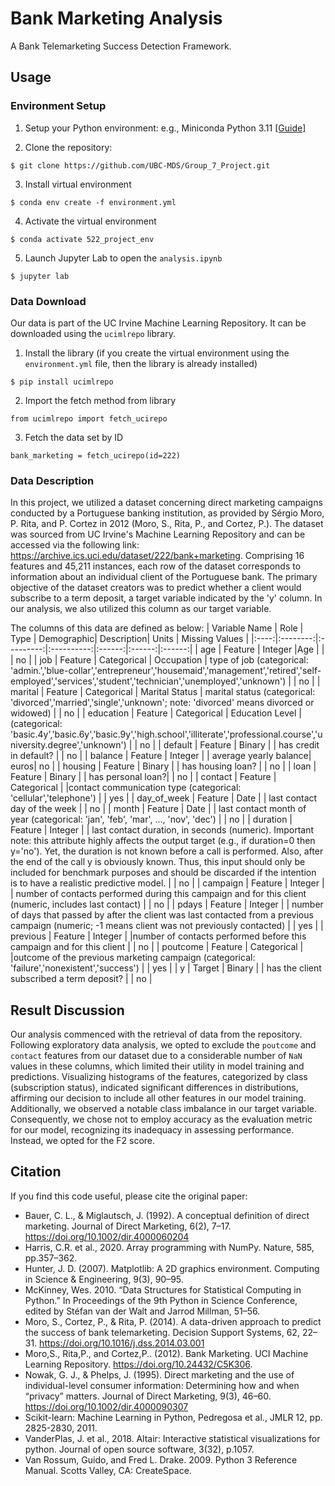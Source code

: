 # Bank Marketing Analysis

A Bank Telemarketing Success Detection Framework.

## Usage

### Environment Setup

1. Setup your Python environment: e.g., Miniconda Python 3.11 [[Guide]](https://docs.conda.io/projects/conda/en/latest/user-guide/tasks/manage-environments.html)

2. Clone the repository:
```
$ git clone https://github.com/UBC-MDS/Group_7_Project.git
```

3. Install virtual environment 
```
$ conda env create -f environment.yml
```

4. Activate the virtual environment
```
$ conda activate 522_project_env
```

5. Launch Jupyter Lab to open the `analysis.ipynb`
```
$ jupyter lab
```

### Data Download
Our data is part of the UC Irvine Machine Learning Repository. It can be downloaded using the `ucimlrepo` library.
1. Install the library (if you create the virtual environment using the `environment.yml` file, then the library is already installed)
```
$ pip install ucimlrepo
```

2. Import the fetch method from library
```
from ucimlrepo import fetch_ucirepo
```

3. Fetch the data set by ID
```
bank_marketing = fetch_ucirepo(id=222)
```


### Data Description

In this project, we utilized a dataset concerning direct marketing campaigns conducted by a Portuguese banking institution, as provided by Sérgio Moro, P. Rita, and P. Cortez in 2012 (Moro, S., Rita, P., and Cortez, P.). The dataset was sourced from UC Irvine's Machine Learning Repository and can be accessed via the following link: https://archive.ics.uci.edu/dataset/222/bank+marketing. Comprising 16 features and 45,211 instances, each row of the dataset corresponds to information about an individual client of the Portuguese bank. The primary objective of the dataset creators was to predict whether a client would subscribe to a term deposit, a target variable indicated by the 'y' column. In our analysis, we also utilized this column as our target variable.

The columns of this data are defined as below:
| Variable Name | Role  | Type | Demographic| Description| Units | Missing Values |
|:----:|:--------:|:---------:|:----------:|:------:|:------:|:------:|
| age | Feature | Integer |Age  | | | no |
| job | Feature | Categorical | Occupation  | type of job (categorical: 'admin.','blue-collar','entrepreneur','housemaid','management','retired','self-employed','services','student','technician','unemployed','unknown') | | no |
| marital | Feature | Categorical | Marital Status  | marital status (categorical: 'divorced','married','single','unknown'; note: 'divorced' means divorced or widowed) | | no |
| education | Feature | Categorical | Education Level  | (categorical: 'basic.4y','basic.6y','basic.9y','high.school','illiterate','professional.course','university.degree','unknown') | | no |
| default | Feature | Binary |   | has credit in default? | | no |
| balance | Feature | Integer |  | average yearly balance| euros| no |
| housing | Feature | Binary |  | has housing loan? | | no |
| loan | Feature | Binary |  | has personal loan?| | no |
| contact | Feature | Categorical |  |contact communication type (categorical: 'cellular','telephone') | | yes |
| day_of_week | Feature | Date |  | last contact day of the week | | no |
| month | Feature | Date |   | last contact month of year (categorical: 'jan', 'feb', 'mar', ..., 'nov', 'dec') | | no |
| duration | Feature | Integer |  | last contact duration, in seconds (numeric). Important note: this attribute highly affects the output target (e.g., if duration=0 then y='no'). Yet, the duration is not known before a call is performed. Also, after the end of the call y is obviously known. Thus, this input should only be included for benchmark purposes and should be discarded if the intention is to have a realistic predictive model. | | no |
| campaign | Feature | Integer | | number of contacts performed during this campaign and for this client (numeric, includes last contact) | | no |
| pdays | Feature | Integer | | number of days that passed by after the client was last contacted from a previous campaign (numeric; -1 means client was not previously contacted) | | yes |
| previous | Feature | Integer | |number of contacts performed before this campaign and for this client | | no |
| poutcome | Feature | Categorical | |outcome of the previous marketing campaign (categorical: 'failure','nonexistent','success') | | yes |
| y | Target | Binary |  | has the client subscribed a term deposit? | | no |

## Result Discussion

Our analysis commenced with the retrieval of data from the repository. Following exploratory data analysis, we opted to exclude the `poutcome` and `contact` features from our dataset due to a considerable number of `NaN` values in these columns, which limited their utility in model training and predictions. Visualizing histograms of the features, categorized by class (subscription status), indicated significant differences in distributions, affirming our decision to include all other features in our model training. Additionally, we observed a notable class imbalance in our target variable. Consequently, we chose not to employ accuracy as the evaluation metric for our model, recognizing its inadequacy in assessing performance. Instead, we opted for the F2 score.

## Citation

If you find this code useful, please cite the original paper:

- Bauer, C. L., &amp; Miglautsch, J. (1992). A conceptual definition of direct marketing. Journal of Direct Marketing, 6(2), 7–17. https://doi.org/10.1002/dir.4000060204 
- Harris, C.R. et al., 2020. Array programming with NumPy. Nature, 585, pp.357–362.
- Hunter, J. D. (2007). Matplotlib: A 2D graphics environment. Computing in Science &amp; Engineering, 9(3), 90–95.
- McKinney, Wes. 2010. “Data Structures for Statistical Computing in Python.” In Proceedings of the 9th Python in Science Conference, edited by Stéfan van der Walt and Jarrod Millman, 51–56.
- Moro, S., Cortez, P., &amp; Rita, P. (2014). A data-driven approach to predict the success of bank telemarketing. Decision Support Systems, 62, 22–31. https://doi.org/10.1016/j.dss.2014.03.001 
- Moro,S., Rita,P., and Cortez,P.. (2012). Bank Marketing. UCI Machine Learning Repository. https://doi.org/10.24432/C5K306. 
- Nowak, G. J., &amp; Phelps, J. (1995). Direct marketing and the use of individual-level consumer information: Determining how and when “privacy” matters. Journal of Direct Marketing, 9(3), 46–60. https://doi.org/10.1002/dir.4000090307
- Scikit-learn: Machine Learning in Python, Pedregosa et al., JMLR 12, pp. 2825-2830, 2011.
- VanderPlas, J. et al., 2018. Altair: Interactive statistical visualizations for python. Journal of open source software, 3(32), p.1057.
- Van Rossum, Guido, and Fred L. Drake. 2009. Python 3 Reference Manual. Scotts Valley, CA: CreateSpace.